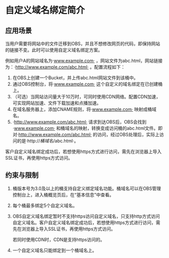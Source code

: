# 自定义域名绑定简介<a name="obs_03_0031"></a>

## 应用场景<a name="section1527515016443"></a>

当用户需要将网站中的文件迁移到OBS，并且不想修改网页的代码，即保持网站的链接不变。此时可以使用自定义域名绑定方案。

例如用户A的网站域名为·www.example.com· ，网站文件为abc.html，网站链接为：·http://www.example.com/abc.html· 。配置流程如下：

1.  在OBS上创建一个Bucket，并上传abc.html网站文件到该桶中。
2.  通过OBS控制台，将·www.example.com· 这个自定义的域名绑定在已创建桶上。
3.  （可选）当网站访问量大于10万时，可同时使用CDN网络。配置CDN加速，可实现网站加速、文件下载加速和点播加速。
4.  在域名服务器上，添加CNAME规则，将·www.example.com· 映射成桶域名。
5.  ·http://www.example.com/abc.html· 请求到达OBS后，OBS会找到·www.example.com· 和桶域名的映射，转换变成访问桶的abc.html文件。即对·http://www.example.com/abc.html· 的访问，经过OBS处理后，实际上访问的是·http://_桶域名_/abc.html·。

客户自定义域名绑定成功后，若想使用https方式进行访问，需先在浏览器上导入SSL证书，再使用https方式访问。

## 约束与限制<a name="section1817425811574"></a>

1.  桶版本号为3.0及以上的桶支持自定义绑定域名功能。桶域名可以在OBS管理控制台上，进入桶概览页后，在“基本信息”中查看。
2.  每个桶最多绑定5个自定义域名。
3.  OBS自定义域名绑定暂时不支持https访问自定义域名，只支持http方式访问自定义域名。客户自定义域名绑定成功后，若想使用https方式进行访问，需先在浏览器上导入SSL证书，再使用https方式访问。

    若同时使用CDN时，CDN是支持https访问的。

4.  一个自定义域名只能绑定到一个桶域名上。

